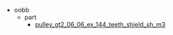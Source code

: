 * oobb
  * part
    * [pulley_gt2_06_06_ex_144_teeth_shield_sh_m3](oobb/part/pulley_gt2_06_06_ex_144_teeth_shield_sh_m3)
